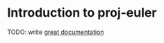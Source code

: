 # Introduction to proj-euler

TODO: write [great documentation](http://jacobian.org/writing/great-documentation/what-to-write/)
